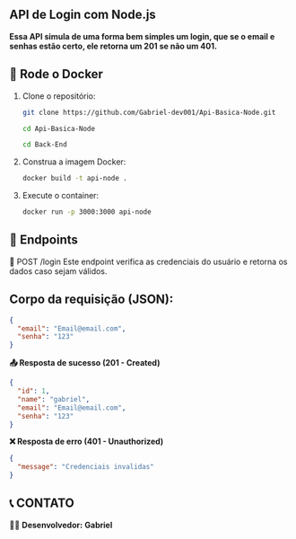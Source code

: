 ## API de Login com Node.js
**Essa API simula de uma forma bem simples um login, que se o email e senhas estão certo, ele retorna um 201 se não um 401.**


## 🐳 Rode o Docker

1. Clone o repositório:
   ```sh
   git clone https://github.com/Gabriel-dev001/Api-Basica-Node.git
   ```
   ```sh
   cd Api-Basica-Node
   ```
   ```sh
   cd Back-End
   ```

2. Construa a imagem Docker:
   ```sh
   docker build -t api-node .
   ```
3. Execute o container:
   ```sh
   docker run -p 3000:3000 api-node
   ```

## 📌 Endpoints

🔹 POST /login
Este endpoint verifica as credenciais do usuário e retorna os dados caso sejam válidos.

## Corpo da requisição (JSON):
```json
{
  "email": "Email@email.com",
  "senha": "123"
}
```

**📤 Resposta de sucesso (201 - Created)**
```json
{
  "id": 1,
  "name": "gabriel",
  "email": "Email@email.com",
  "senha": "123"
}
```

**❌ Resposta de erro (401 - Unauthorized)**
```json
{
  "message": "Credenciais invalidas"
}
```

## 📞 CONTATO  
👨‍💻 **Desenvolvedor:** **Gabriel** 
